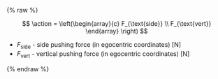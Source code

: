 {% raw %} 

$$
\action = \left(\begin{array}{c}
F_{\text{side}} \\
F_{\text{vert}}
\end{array}
\right)
$$

- $F_{\text{side}}$ - side pushing force (in egocentric coordinates) [N]
- $F_{\text{vert}}$ - vertical pushing force (in egocentric coordinates) [N]

{% endraw %}